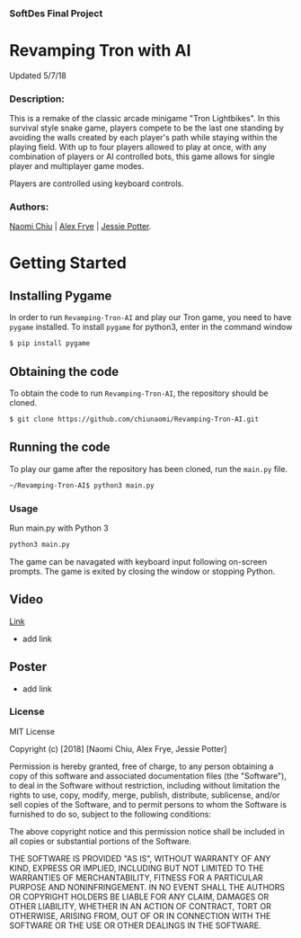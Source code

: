 ### SoftDes Final Project

# Revamping Tron with AI
Updated 5/7/18

### Description:
This is a remake of the classic arcade minigame "Tron Lightbikes". In this survival style snake game, players compete to be the last one standing by avoiding the walls created by each player's path while staying within the playing field. With up to four players allowed to play at once, with any combination of players or AI controlled bots, this game allows for single player and multiplayer game modes.

Players are controlled using keyboard controls.

### Authors:
[Naomi Chiu](https://github.com/chiunaomi) | [Alex Frye](https://github.com/AlexFrye) | [Jessie Potter](https://github.com/JessiePotter).


# Getting Started
## Installing Pygame
In order to run `Revamping-Tron-AI` and play our Tron game, you need to have `pygame` installed. To install `pygame` for python3, enter in the command window
``` bash
$ pip install pygame
```

## Obtaining the code
To obtain the code to run `Revamping-Tron-AI`, the repository should be cloned.
``` bash
$ git clone https://github.com/chiunaomi/Revamping-Tron-AI.git
```
## Running the code
To play our game after the repository has been cloned, run the `main.py` file.
``` bash
~/Revamping-Tron-AI$ python3 main.py
```

### Usage
Run main.py with Python 3
```bash
python3 main.py
```
The game can be navagated with keyboard input following on-screen prompts. The game is exited by closing the window or stopping Python.

## Video
[Link](Link)
* add link

## Poster

* add link

### License

MIT License

Copyright (c) [2018] [Naomi Chiu, Alex Frye, Jessie Potter]

Permission is hereby granted, free of charge, to any person obtaining a copy
of this software and associated documentation files (the "Software"), to deal
in the Software without restriction, including without limitation the rights
to use, copy, modify, merge, publish, distribute, sublicense, and/or sell
copies of the Software, and to permit persons to whom the Software is
furnished to do so, subject to the following conditions:

The above copyright notice and this permission notice shall be included in all
copies or substantial portions of the Software.

THE SOFTWARE IS PROVIDED "AS IS", WITHOUT WARRANTY OF ANY KIND, EXPRESS OR
IMPLIED, INCLUDING BUT NOT LIMITED TO THE WARRANTIES OF MERCHANTABILITY,
FITNESS FOR A PARTICULAR PURPOSE AND NONINFRINGEMENT. IN NO EVENT SHALL THE
AUTHORS OR COPYRIGHT HOLDERS BE LIABLE FOR ANY CLAIM, DAMAGES OR OTHER
LIABILITY, WHETHER IN AN ACTION OF CONTRACT, TORT OR OTHERWISE, ARISING FROM,
OUT OF OR IN CONNECTION WITH THE SOFTWARE OR THE USE OR OTHER DEALINGS IN THE
SOFTWARE.
